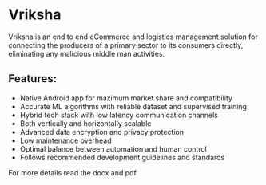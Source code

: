 # Vriksha

Vriksha is an end to end eCommerce and logistics management solution for connecting the producers of a primary sector to its consumers directly, eliminating any malicious middle man activities. 

## Features: 
* Native Android app for maximum market share and compatibility
* Accurate ML algorithms with reliable dataset and supervised training
*	Hybrid tech stack with low latency communication channels
*	Both vertically and horizontally scalable
* Advanced data encryption and privacy protection
*	Low maintenance overhead
*	Optimal balance between automation and human control
*	Follows recommended development guidelines and standards


For more details read the docx and pdf
